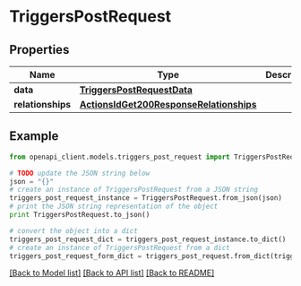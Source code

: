 # TriggersPostRequest


## Properties
Name | Type | Description | Notes
------------ | ------------- | ------------- | -------------
**data** | [**TriggersPostRequestData**](TriggersPostRequestData.md) |  | [optional] 
**relationships** | [**ActionsIdGet200ResponseRelationships**](ActionsIdGet200ResponseRelationships.md) |  | [optional] 

## Example

```python
from openapi_client.models.triggers_post_request import TriggersPostRequest

# TODO update the JSON string below
json = "{}"
# create an instance of TriggersPostRequest from a JSON string
triggers_post_request_instance = TriggersPostRequest.from_json(json)
# print the JSON string representation of the object
print TriggersPostRequest.to_json()

# convert the object into a dict
triggers_post_request_dict = triggers_post_request_instance.to_dict()
# create an instance of TriggersPostRequest from a dict
triggers_post_request_form_dict = triggers_post_request.from_dict(triggers_post_request_dict)
```
[[Back to Model list]](../README.md#documentation-for-models) [[Back to API list]](../README.md#documentation-for-api-endpoints) [[Back to README]](../README.md)



